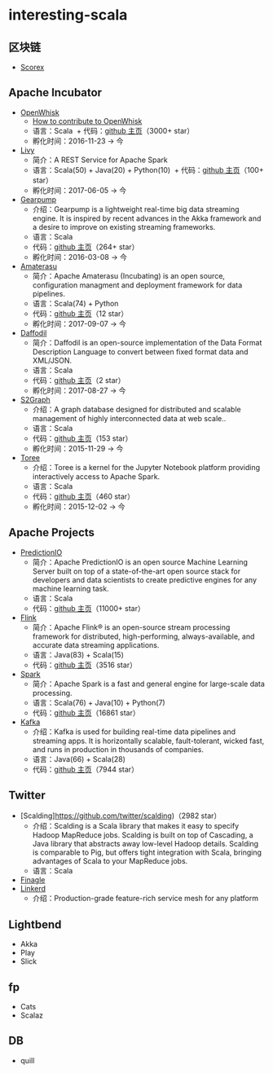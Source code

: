 # interesting-scala

## 区块链

* [Scorex](https://github.com/ScorexFoundation/Scorex)

## Apache Incubator

* [OpenWhisk](https://openwhisk.apache.org/)
  + [How to contribute to OpenWhisk](https://medium.com/openwhisk/how-to-contribute-to-openwhisk-6164c54134a6)
  + 语言：Scala
  + 代码：[github 主页](https://github.com/apache/incubator-openwhisk)（3000+ star）
  + 孵化时间：2016-11-23 -> 今
* [Livy](https://livy.incubator.apache.org/)
  + 简介：A REST Service for Apache Spark
  + 语言：Scala(50) + Java(20) + Python(10)
  + 代码：[github 主页](https://github.com/apache/incubator-livy)（100+ star）
  + 孵化时间：2017-06-05 -> 今
* [Gearpump](http://gearpump.incubator.apache.org/overview.html)
  + 介绍：Gearpump is a lightweight real-time big data streaming engine. It is inspired by recent advances in the Akka framework and a desire to improve on existing streaming frameworks.
  + 语言：Scala
  + 代码：[github 主页](https://github.com/apache/incubator-gearpump)（264+ star）
  + 孵化时间：2016-03-08 -> 今
* [Amaterasu](http://amaterasu.incubator.apache.org/)
  + 简介：Apache Amaterasu (Incubating) is an open source, configuration managment and deployment framework for data pipelines.
  + 语言：Scala(74) + Python
  + 代码：[github 主页](https://github.com/apache/incubator-amaterasu)（12 star）
  + 孵化时间：2017-09-07 -> 今
* [Daffodil](http://incubator.apache.org/projects/daffodil.html)
  + 简介：Daffodil is an open-source implementation of the Data Format Description Language to convert between fixed format data and XML/JSON.
  + 语言：Scala
  + 代码：[github 主页](https://github.com/apache/incubator-daffodil)（2 star）
  + 孵化时间：2017-08-27 -> 今
* [S2Graph](http://s2graph.incubator.apache.org/)
  + 介绍：A graph database designed for distributed and scalable management of highly interconnected data at web scale..
  + 语言：Scala
  + 代码：[github 主页](https://github.com/apache/incubator-s2graph)（153 star）
  + 孵化时间：2015-11-29 -> 今
* [Toree](https://toree.incubator.apache.org/)
  + 介绍：Toree is a kernel for the Jupyter Notebook platform providing interactively access to Apache Spark.
  + 语言：Scala
  + 代码：[github 主页](https://github.com/apache/incubator-toree)（460 star）
  + 孵化时间：2015-12-02 -> 今

## Apache Projects

* [PredictionIO](http://predictionio.apache.org/)
  + 简介：Apache PredictionIO is an open source Machine Learning Server built on top of a state-of-the-art open source stack for developers and data scientists to create predictive engines for any machine learning task.
  + 语言：Scala
  + 代码：[github 主页](https://github.com/apache/predictionio)（11000+ star）
* [Flink](http://flink.apache.org/)
  + 简介：Apache Flink® is an open-source stream processing framework for distributed, high-performing, always-available, and accurate data streaming applications.
  + 语言：Java(83) + Scala(15)
  + 代码：[github 主页](https://github.com/apache/flink)（3516 star）
* [Spark](http://spark.apache.org/)
  + 简介：Apache Spark is a fast and general engine for large-scale data processing.
  + 语言：Scala(76) + Java(10) + Python(7)
  + 代码：[github 主页](https://github.com/apache/spark)（16861 star）
* [Kafka](http://kafka.apache.org/)
  + 介绍：Kafka is used for building real-time data pipelines and streaming apps. It is horizontally scalable, fault-tolerant, wicked fast, and runs in production in thousands of companies.
  + 语言：Java(66) + Scala(28)
  + 代码：[github 主页](https://github.com/apache/kafka)（7944 star）

## Twitter

* [Scalding]https://github.com/twitter/scalding)（2982 star）
  + 介绍：Scalding is a Scala library that makes it easy to specify Hadoop MapReduce jobs. Scalding is built on top of Cascading, a Java library that abstracts away low-level Hadoop details. Scalding is comparable to Pig, but offers tight integration with Scala, bringing advantages of Scala to your MapReduce jobs.
  + 语言：Scala
* [Finagle](https://twitter.github.io/finagle/)
* [Linkerd](https://github.com/linkerd/linkerd)
  + 介绍：Production-grade feature-rich service mesh for any platform
  
## Lightbend

* Akka
* Play
* Slick

## fp

* Cats
* Scalaz

## DB

* quill

